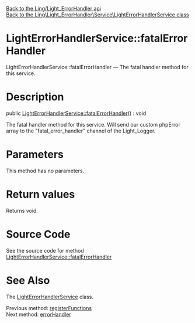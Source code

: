 [Back to the Ling/Light_ErrorHandler api](https://github.com/lingtalfi/Light_ErrorHandler/blob/master/doc/api/Ling/Light_ErrorHandler.md)<br>
[Back to the Ling\Light_ErrorHandler\Service\LightErrorHandlerService class](https://github.com/lingtalfi/Light_ErrorHandler/blob/master/doc/api/Ling/Light_ErrorHandler/Service/LightErrorHandlerService.md)


LightErrorHandlerService::fatalErrorHandler
================



LightErrorHandlerService::fatalErrorHandler — The fatal handler method for this service.




Description
================


public [LightErrorHandlerService::fatalErrorHandler](https://github.com/lingtalfi/Light_ErrorHandler/blob/master/doc/api/Ling/Light_ErrorHandler/Service/LightErrorHandlerService/fatalErrorHandler.md)() : void




The fatal handler method for this service.
Will send our custom phpError array to the "fatal_error_handler" channel of the Light_Logger.




Parameters
================

This method has no parameters.


Return values
================

Returns void.








Source Code
===========
See the source code for method [LightErrorHandlerService::fatalErrorHandler](https://github.com/lingtalfi/Light_ErrorHandler/blob/master/Service/LightErrorHandlerService.php#L108-L123)


See Also
================

The [LightErrorHandlerService](https://github.com/lingtalfi/Light_ErrorHandler/blob/master/doc/api/Ling/Light_ErrorHandler/Service/LightErrorHandlerService.md) class.

Previous method: [registerFunctions](https://github.com/lingtalfi/Light_ErrorHandler/blob/master/doc/api/Ling/Light_ErrorHandler/Service/LightErrorHandlerService/registerFunctions.md)<br>Next method: [errorHandler](https://github.com/lingtalfi/Light_ErrorHandler/blob/master/doc/api/Ling/Light_ErrorHandler/Service/LightErrorHandlerService/errorHandler.md)<br>

